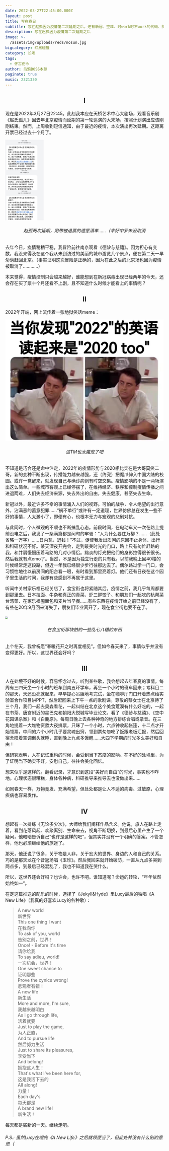 ```yaml
---
date: 2022-03-27T22:45:00.000Z
layout: post
title: 写在春日
subtitle: 写在赵孤因为疫情第二次延期之后，还有新冠、空难、时work时不work的代码、随时没电的电动车、重感冒、阻隔在大陆两端的挚友、孤独与无法获得的恋情、流逝的时光
description: 写在赵孤因为疫情第二次延期之后
image: >-
  /assets/img/uploads/reds/nosun.jpg
bigcategory: 红黑碰撞
category: 长考
tags:
  - 怀古伤今
author: 乌鸦BOSS本尊
paginate: true
music: 2321330
---
```

## <center>I</center>

现在是2022年3月27日22:45。此刻我本应在天桥艺术中心大剧场，观看音乐剧《赵氏孤儿》因去年北京疫情而延期的第一轮巡演的大末场，按照计划演出应该刚刚结束。然而，上周收到短信通知，由于最近的疫情，本次演出再次延期。这距离开票已经过去十个月了。

<img src="../assets/img/uploads/reds/cancel-message.jpg" style="zoom:25%;" />

###### <center>赵孤两次延期，附带被退票的遗愿清单……（幸好中罗朱没取消</center>

去年今日，疫情稍稍平稳，我冒险前往南京观看《德龄与慈禧》。因为担心有变数，我没来得及在这个我从未到访过的美丽的城市游览几个景点，便在第二天一早匆匆赶回北京。（事实证明这次冒险是正确的，因为在此之后的北京场也因为疫情被取消了…………）

本来觉得，疫情控制只会越来越好，谁能想到在新冠病毒出现已经两年的今天，还会存在买了票十个月还看不上剧，且不知道什么时候才能看上的事情呢？



## <center>II</center>

2022年开端，网上流传着一张地狱笑话meme：

<img src="../assets/img/uploads/reds/2022meme.jpg" style="zoom:50%;" />

###### <center>这TM也太魔鬼了吧</center>

不知道是巧合还是命中注定，2022年的疫情形势与2020相比实在是大哥莫笑二哥。新的变种不断出现，传播能力越来越强，还（终究）把魔爪伸入中国大陆的校园。或许一觉醒来，就发现自己与确诊病例有时空交集。疫情影响的不是一两场演出这么简单。一些城市客观上已经停摆了，在维持经济、秩序和控制疫情传播之间进退两难，人们失去经济来源，失去外出的自由，失去健康，甚至失去生命。

新冠以外，最近许多不幸的事情涌入人们的视野。可怕的战争，令人绝望的出行意外，沾满恶的蓄意犯罪……“祸不单行”或许有一定道理，世界仿佛总在发生一些不好的事情，人太渺小了，即便有心，也根本无力与宏观的悲剧对抗。

与此同时，个人微观的不顺也不断搞乱心态。前段时间，在电动车又一次在路上提前没电之后，我发了一条满篇都是问句的牢骚：“人为什么要住万柳？……（此处省略一万字）……日内瓦，退钱！”不过，促使我发出质问的原因不止身体、出行和科研状况不好。某天深夜开完会，走到最美时光的门口，路上只有匆忙赶路的我，和并肩慢慢压着马路的几对小情侣。黯淡的灯光把他们的身影拉得很长很长。然后我就有点emo了。当然，不是因为独立行走的只有我。以前我晚上回40楼的时候经常走这段路，但近一年我已经很少步行往那边去了。偶尔路过学一门口，会习惯性地往以前房间的阳台看一眼，有时看到那里亮着灯。他们还有日夜在这个园子里生活的时间，我却有些感到不再属于这里。

听闻中关村家乐福已经关店了，食宝街也将紧随其后。疫情之前，我几乎每周都要到那里去。日本拉面、牛杂和真正的青菜、虾三鲜饺子、和朋友们一起吃的杭帮菜台湾菜、在家乐福囤面包和麦片当早餐……有些东西在疫情开始之前已经没有了，有些在20年9月回来消失了，朋友们毕业离开了，现在食宝街也要不在了。

<img src="../assets/img/uploads/reds/shibaojie.jpg" style="zoom:50%;" />

###### <center>在食宝街那块拍的一些乱七八糟的东西</center>

上个冬天，我曾祝愿“春暖花开之时再度相见”。但如今春天来了，事情似乎并没有变得更好。所以，这世界还会好吗？



## <center>III</center>

人在处境不好的时候，容易怀念过去。听到某些歌，我会想起去年春夏的事情。每周有三四天坐一个小时的班车到南五环学车，再坐一个小时的班车回来；考科目二的那天，天还没亮就起来，早早提心吊胆地考完试，坐在咖啡厅门口开着热点给实验室合作项目讲PPT，然后赶回来上下午一点的歌剧课。尊敬的蔡女士在北京待了三个月，我们一起去奥森看花，一起纠结在北京这个美食荒漠有什么好吃的，一起在书茶、唐宫附近的星巴克和朝阳大悦城写毕业论文。看了《德龄与慈禧》、《空中花园谋杀案》和《白鹿原》。每周日晚上去各种神奇的地方排练合唱或录音。在三角地提着一大堆物资熬大夜排票，只眯了一个小时，六点钟收起帐篷，十二点才开始领票，中间的六个小时几乎要灵魂出窍，领到票匆匆吃了饭跟老板汇报，然后回宿舍叹着空调倒头就睡，直到晚上九点多饿醒……大四下学期的时光多么美好和自由！

但研究表明，人在记忆重构的时候，会受到当下态度的影响。在不好的处境里，为了证明当下确实不好，安慰自己，往往会美化回忆。

想来似乎是这样的。翻看记录，才意识到这段“美好而自由”的时光，事实也不咋地。心理状态很糟糕，身体各种病，科研推导来推导去也没做出来……

如同春天一样，万物竞发、充满希望，但处处都是让人不适的病毒、过敏原，心理疾病也容易发作。



## <center>IV</center>

想起有一次排练《无论多少次》，大师给我们阐释作品含义。他说，旅人在路上走着，看到花落风起、欢聚离别、生命来去，视角不断切换，到最后心里产生了一个疑问，他暗暗告诉自己“也许是这样的吧”，但其实并没有一个明确的答案。不管怎样，他也必须继续他的旅途了。

那天，他还说了很多，关于物是人非，关于宏大的世界、身边的人和自己的关系。巧的是那天龙在个音返场唱《玉珍》。然后我回来就开始破防，一直从九点多哭到两点多，到最后已经混乱了，我也不知道我在哭什么。

所以，这世界还会好吗？也许会，也许不吧。谁知道呢？命运的转轮，“年年依然始终如一”。

在定这篇推送的配乐的时候，选择了《Jekyll&Hyde》里Lucy最后的独唱《A New Life》（我真的好喜欢Lucy的各种歌）：

> A new world<br>
> 新世界<br>
> This one thing I want<br>
> 在我向你<br>
> To ask of you, world<br>
> 告别之前，世界！<br>
> Once! - Before it's time<br>
> 请你给我<br>
> To say adieu, world!<br>
> 一次机会，世界！<br>
> One sweet chance to<br>
> 证明那些<br>
> Prove the cynics wrong!<br>
> 悲观者有错！<br>
> A new life<br>
> 新生活<br>
> More and more, I'm sure,<br>
> 我越来越明白<br>
> As I go through life,<br>
> 活着就要<br>
> Just to play the game,<br>
> 为人正直，<br>
> And to pursue life<br>
> 然后努力生活<br>
> Just to share its pleasures,<br>
> 享受当下<br>
> And belong!<br>
> 拥抱这人生！<br>
> That's what I've been here for,<br>
> 这是我活下去的<br>
> All along!<br>
> 力量！<br>
> Each day's<br>
> 每天都是<br>
> A brand new life!<br>
> 新生活！<br>

每天都是崭新的一天。继续走吧。



###### P.S.: 虽然Lucy在唱完《A New Life》之后就领便当了，但此处并没有什么别的意思（


